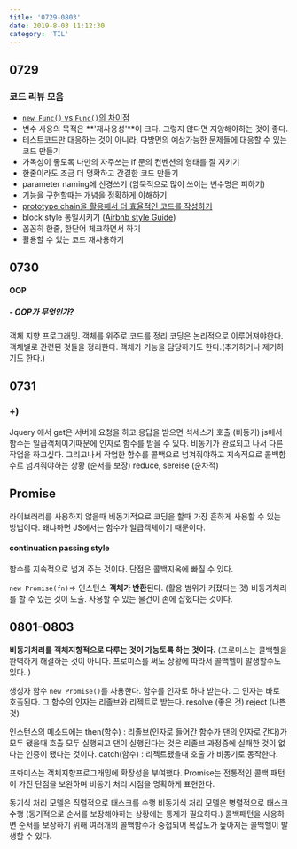 ```yaml
---
title: '0729-0803'
date: 2019-8-03 11:12:30
category: 'TIL'
---
```


## 0729

### 코드 리뷰 모음

- [`new Func()` vs `Func()`의 차이점](https://developer.mozilla.org/en-US/docs/Web/JavaScript/Reference/Operators/new)
- 변수 사용의 목적은 **'재사용성'**이 크다. 그렇지 않다면 지양해야하는 것이 좋다.
- 테스트코드만 대응하는 것이 아니라, 다방면의 예상가능한 문제들에 대응할 수 있는 코드 만들기
- 가독성이 좋도록 나만의 자주쓰는 if 문의 컨벤션의 형태를 잘 지키기
- 한줄이라도 조금 더 명확하고 간결한 코드 만들기
- parameter naming에 신경쓰기 (암묵적으로 많이 쓰이는 변수명은 피하기)
- 기능을 구현할때는 개념을 정확하게 이해하기
- [prototype chain을 활용해서 더 효율적인 코드를 작성하기](https://developer.mozilla.org/en-US/docs/Web/JavaScript/Reference/Global_Objects/Object/create#Syntax)
- block style 통일시키기 ([Airbnb style Guide](https://github.com/airbnb/javascript#blocks))
- 꼼꼼히 한줄, 한단어 체크하면서 하기
- 활용할 수 있는 코드 재사용하기

## 0730

#### OOP

##### - OOP가 무엇인가?

객체 지향 프로그래밍.
객체를 위주로 코드를 정리
코딩은 논리적으로 이루어져야한다.
객체별로 관련된 것들을 정리한다. 객체가 기능을 담당하기도 한다.(추가하거나 제거하기도 한다.)

## 0731

### +)

Jquery 에서 get은 서버에 요청을 하고 응답을 받으면 석세스가 호출 (비동기)
js에서 함수는 일급객체이기때문에 인자로 함수를 받을 수 있다.
비동기가 완료되고 나서 다른 작업을 하고싶다. 그리고나서 작업한 함수를 콜백으로 넘겨줘야하고 지속적으로 콜백함수로 넘겨줘야하는 상황 (순서를 보장)
reduce, sereise (순차적)

## Promise

라이브러리를 사용하지 않을때 비동기적으로 코딩을 할때 가장 흔하게 사용할 수 있는 방법이다. 왜냐하면 JS에서는 함수가 일급객체이기 때문이다.

#### continuation passing style

함수를 지속적으로 넘겨 주는 것이다.
단점은 콜백지옥에 빠질 수 있다.

`new Promise(fn)`=> 인스턴스 **객체가 반환**된다. (활용 범위가 커졌다는 것)
비동기처리를 할 수 있는 것이 도출.
사용할 수 있는 물건이 손에 잡혔다는 것이다.

## 0801-0803

**비동기처리를 객체지향적으로 다루는 것이 가능토록 하는 것이다.**
(프로미스는 콜백헬을 완벽하게 해결하는 것이 아니다. 프로미스를 써도 상황에 따라서 콜백헬이 발생할수도 있다. )

생성자 함수 `new Promise()`를 사용한다. 함수를 인자로 하나 받는다. 그 인자는 바로 호출된다. 그 함수의 인자는 리졸브와 리젝트로 받는다.
resolve (좋은 것)
reject (나쁜 것)

인스턴스의 메소드에는
then(함수) : 리졸브(인자로 들어간 함수가 댄의 인자로 간다)가 모두 됐을때 호출
모두 실행되고 댄이 실행된다는 것은 리졸브 과정중에 실패한 것이 없다는 인증이 됐다는 것이다.
catch(함수) : 리젝트됐을때 호출
가 비동기로 동작한다.

프롸미스는 객체지향프로그래밍에 확장성을 부여했다.
Promise는 전통적인 콜백 패턴이 가진 단점을 보완하며 비동기 처리 시점을 명확하게 표현한다.

동기식 처리 모델은 직렬적으로 태스크를 수행
비동기식 처리 모델은 병렬적으로 태스크 수행 (동기적으로 순서를 보장해야하는 상황에는 통제가 필요하다.)
콜백패턴을 사용하면 순서를 보장하기 위해 여러개의 콜백함수가 중첩되어 복잡도가 높아지는 콜백헬이 발생할 수 있다.
